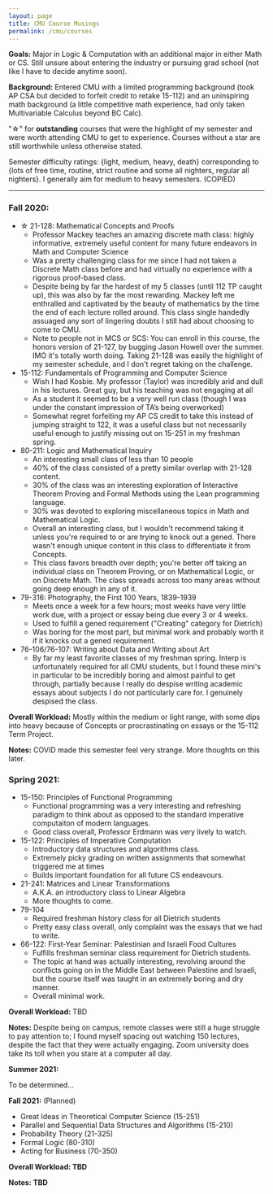 ```yaml
---
layout: page
title: CMU Course Musings
permalink: /cmu/courses
---
```


<!---Taking inspiration from Max Slater's blog and Wan Shen Lim's blog, these are my thoughts 
about the courses I have taken at CMU so far. --->

**Goals:** Major in Logic & Computation with an additional major in either Math or CS.
Still unsure about entering the industry or pursuing grad school (not like I have to 
decide anytime soon).

**Background:** Entered CMU with a limited programming background (took AP CSA 
but decided to forfeit credit to retake 15-112) and an uninspiring math background 
(a little competitive math experience, had only taken Multivariable Calculus beyond BC Calc).

"☆" for **outstanding** courses that were the highlight of my semester and were worth attending 
CMU to get to experience. Courses without a star are still worthwhile unless otherwise stated. 

Semester difficulty ratings: {light, medium, heavy, death} corresponding to {lots of free time, 
routine, strict routine and some all nighters, regular all nighters}. I generally aim for 
medium to heavy semesters. (COPIED)

---

### Fall 2020:

- ☆ 21-128: Mathematical Concepts and Proofs
    - Professor Mackey teaches an amazing discrete math class: highly informative, extremely useful 
        content for many future endeavors in Math and Computer Science
    - Was a pretty challenging class for me since I had not taken a Discrete Math class before
      and had virtually no experience with a rigorous proof-based class.
    - Despite being by far the hardest of my 5 classes (until 112 TP caught up), this was 
        also by far the most rewarding. Mackey left me enthralled and captivated by the beauty of mathematics 
        by the time the end of each lecture rolled around. This class single handedly assuaged any sort of 
        lingering doubts I still had about choosing to come to CMU.
    - Note to people not in MCS or SCS: You can enroll in this course, the honors version of 21-127, 
        by bugging Jason Howell over the summer. IMO it's totally worth doing. Taking 21-128 was easily 
        the highlight of my semester schedule, and I don't regret taking on the challenge.
- 15-112: Fundamentals of Programming and Computer Science
    - Wish I had Kosbie. My professor (Taylor) was incredibly arid and dull in his lectures. 
    Great guy, but his teaching was not engaging at all
    - As a student it seemed to be a very well run class (though I was under the constant impression of TA’s being overworked)
    - Somewhat regret forfeiting my AP CS credit to take this instead of jumping 
    straight to 122, it was a useful class but not necessarily useful enough to justify missing out on 15-251 in my freshman spring.
- 80-211: Logic and Mathematical Inquiry
    - An interesting small class of less than 10 people
    - 40% of the class consisted of a pretty similar overlap with 21-128 content.
    - 30% of the class was an interesting exploration of Interactive Theorem Proving
        and Formal Methods using the Lean programming language. 
    - 30% was devoted to exploring miscellaneous topics in Math and Mathematical Logic.
    - Overall an interesting class, but I wouldn't recommend taking it unless you're
        required to or are trying to knock out a gened. There wasn't enough unique 
        content in this class to differentiate it from Concepts. 
    - This class favors breadth over depth; you're better off taking an individual 
        class on Theorem Proving, or on Mathematical Logic, or on Discrete Math. 
        The class spreads across too many areas without going deep enough in any of it.
- 79-316: Photography, the First 100 Years, 1839-1939
    - Meets once a week for a few hours; most weeks have very little work due, with a project or essay being due every 3 or 4 weeks.
    - Used to fulfill a gened requirement ("Creating" category for Dietrich)
    - Was boring for the most part, but minimal work and probably worth it if it knocks
        out a gened requirement. 
- 76-106/76-107: Writing about Data and Writing about Art
    - By far my least favorite classes of my freshman spring. Interp is unfortunately required for 
        all CMU students, but I found these mini's in particular to be incredibly boring and almost 
        painful to get through, partially because I really do despise writing academic essays about 
        subjects I do not particularly care for. I genuinely despised the class.

**Overall Workload:** Mostly within the medium or light range, with some dips into heavy because of Concepts or procrastinating on essays or the 15-112 Term Project.

**Notes:** COVID made this semester feel very strange. More thoughts on this later. 

### Spring 2021:

- 15-150: Principles of Functional Programming
    - Functional programming was a very interesting and refreshing paradigm to 
        think about as opposed to the standard imperative computaiton of modern
        languages. 
    - Good class overall, Professor Erdmann was very lively to watch. 
- 15-122: Principles of Imperative Computation
    - Introductory data structures and algorithms class.
    - Extremely picky grading on written assignments that somewhat triggered me at times
    - Builds important foundation for all future CS endeavours. 
- 21-241: Matrices and Linear Transformations
    - A.K.A. an introductory class to Linear Algebra
    - More thoughts to come.
- 79-104
    - Required freshman history class for all Dietrich students
    - Pretty easy class overall, only complaint was the essays that we had to write. 
- 66-122: First-Year Seminar: Palestinian and Israeli Food Cultures
    - Fulfills freshman seminar class requirement for Dietrich students. 
    - The topic at hand was actually interesting, revolving around the conflicts going on in 
        the Middle East between Palestine and Israeli, but the course itself was taught
        in an extremely boring and dry manner. 
    - Overall minimal work. 

**Overall Workload:** TBD

**Notes:** Despite being on campus, remote classes were still a huge struggle to pay attention to;
I found myself spacing out watching 150 lectures, despite the fact that they were actually engaging. 
Zoom university does take its toll when you stare at a computer all day. 

**Summer 2021:**

To be determined...

**Fall 2021:** (Planned)

- Great Ideas in Theoretical Computer Science (15-251)
- Parallel and Sequential Data Structures and Algorithms (15-210)
- Probability Theory (21-325)
- Formal Logic (80-310)
- Acting for Business (70-350)

**Overall Workload: TBD**

**Notes: TBD**
